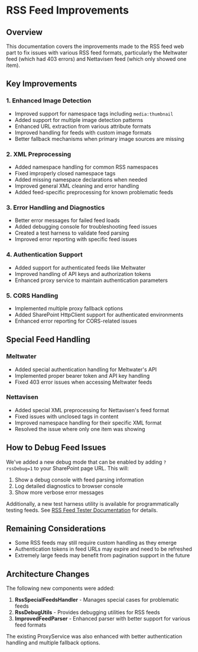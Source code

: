 # RSS Feed Improvements

## Overview
This documentation covers the improvements made to the RSS feed web part to fix issues with various RSS feed formats, particularly the Meltwater feed (which had 403 errors) and Nettavisen feed (which only showed one item).

## Key Improvements

### 1. Enhanced Image Detection
- Improved support for namespace tags including `media:thumbnail`
- Added support for multiple image detection patterns
- Enhanced URL extraction from various attribute formats
- Improved handling for feeds with custom image formats
- Better fallback mechanisms when primary image sources are missing

### 2. XML Preprocessing
- Added namespace handling for common RSS namespaces
- Fixed improperly closed namespace tags
- Added missing namespace declarations when needed
- Improved general XML cleaning and error handling
- Added feed-specific preprocessing for known problematic feeds

### 3. Error Handling and Diagnostics
- Better error messages for failed feed loads
- Added debugging console for troubleshooting feed issues
- Created a test harness to validate feed parsing
- Improved error reporting with specific feed issues

### 4. Authentication Support
- Added support for authenticated feeds like Meltwater
- Improved handling of API keys and authorization tokens
- Enhanced proxy service to maintain authentication parameters

### 5. CORS Handling
- Implemented multiple proxy fallback options
- Added SharePoint HttpClient support for authenticated environments
- Enhanced error reporting for CORS-related issues

## Special Feed Handling

### Meltwater
- Added special authentication handling for Meltwater's API
- Implemented proper bearer token and API key handling
- Fixed 403 error issues when accessing Meltwater feeds

### Nettavisen
- Added special XML preprocessing for Nettavisen's feed format
- Fixed issues with unclosed tags in content
- Improved namespace handling for their specific XML format
- Resolved the issue where only one item was showing

## How to Debug Feed Issues

We've added a new debug mode that can be enabled by adding `?rssDebug=1` to your SharePoint page URL. This will:

1. Show a debug console with feed parsing information
2. Log detailed diagnostics to browser console
3. Show more verbose error messages

Additionally, a new test harness utility is available for programmatically testing feeds. See [RSS Feed Tester Documentation](./rss-feed-testing.md) for details.

## Remaining Considerations

- Some RSS feeds may still require custom handling as they emerge
- Authentication tokens in feed URLs may expire and need to be refreshed
- Extremely large feeds may benefit from pagination support in the future

## Architecture Changes

The following new components were added:

1. **RssSpecialFeedsHandler** - Manages special cases for problematic feeds
2. **RssDebugUtils** - Provides debugging utilities for RSS feeds
3. **ImprovedFeedParser** - Enhanced parser with better support for various feed formats

The existing ProxyService was also enhanced with better authentication handling and multiple fallback options.
